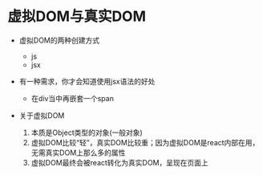 # 虚拟DOM与真实DOM
- 虚拟DOM的两种创建方式
    - js
    - jsx

- 有一种需求，你才会知道使用jsx语法的好处
    - 在div当中再嵌套一个span

- 关于虚拟DOM
    1. 本质是Object类型的对象(一般对象)
    2. 虚拟DOM比较“轻”，真实DOM比较重；因为虚拟DOM是react内部在用，无需真实DOM上那么多的属性
    3. 虚拟DOM最终会被react转化为真实DOM，呈现在页面上
